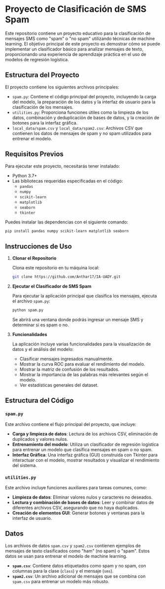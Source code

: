 # Proyecto de Clasificación de SMS Spam

Este repositorio contiene un proyecto educativo para la clasificación de mensajes SMS como "spam" o "no spam" utilizando técnicas de machine learning. El objetivo principal de este proyecto es demostrar cómo se puede implementar un clasificador básico para analizar mensajes de texto, proporcionando una experiencia de aprendizaje práctica en el uso de modelos de regresión logística.

## Estructura del Proyecto

El proyecto contiene los siguientes archivos principales:

- `spam.py`: Contiene el código principal del proyecto, incluyendo la carga del modelo, la preparación de los datos y la interfaz de usuario para la clasificación de los mensajes.
- `utilities.py`: Proporciona funciones útiles como la limpieza de los datos, combinación y deduplicación de bases de datos, y la creación de botones para la interfaz gráfica.
- `local_data/spam.csv` y `local_data/spam2.csv`: Archivos CSV que contienen los datos de mensajes de spam y no spam utilizados para entrenar el modelo.

## Requisitos Previos

Para ejecutar este proyecto, necesitarás tener instalado:

- Python 3.7+
- Las bibliotecas requeridas especificadas en el código:
  - `pandas`
  - `numpy`
  - `scikit-learn`
  - `matplotlib`
  - `seaborn`
  - `tkinter`

Puedes instalar las dependencias con el siguiente comando:

```sh
pip install pandas numpy scikit-learn matplotlib seaborn
```

## Instrucciones de Uso

1. **Clonar el Repositorio**

   Clona este repositorio en tu máquina local:

   ```sh
   git clone https://github.com/Anthar17/IA-UADY.git
   ```

2. **Ejecutar el Clasificador de SMS Spam**

   Para ejecutar la aplicación principal que clasifica los mensajes, ejecuta el archivo `spam.py`:

   ```sh
   python spam.py
   ```

   Se abrirá una ventana donde podrás ingresar un mensaje SMS y determinar si es spam o no.

3. **Funcionalidades**

   La aplicación incluye varias funcionalidades para la visualización de datos y el análisis del modelo:

   - Clasificar mensajes ingresados manualmente.
   - Mostrar la curva ROC para evaluar el rendimiento del modelo.
   - Mostrar la matriz de confusión de los resultados.
   - Mostrar la importancia de las palabras más relevantes según el modelo.
   - Ver estadísticas generales del dataset.

## Estructura del Código

### `spam.py`

Este archivo contiene el flujo principal del proyecto, que incluye:

- **Carga y limpieza de datos**: Lectura de los archivos CSV, eliminación de duplicados y valores nulos.
- **Entrenamiento del modelo**: Utiliza un clasificador de regresión logística para entrenar un modelo que clasifica mensajes en spam o no spam.
- **Interfaz Gráfica**: Una interfaz gráfica (GUI) construida con Tkinter para interactuar con el modelo, mostrar resultados y visualizar el rendimiento del sistema.

### `utilities.py`

Este archivo incluye funciones auxiliares para tareas comunes, como:

- **Limpieza de datos**: Eliminar valores nulos y caracteres no deseados.
- **Lectura y combinación de bases de datos**: Leer y combinar datos de diferentes archivos CSV, asegurando que no haya duplicados.
- **Creación de elementos GUI**: Generar botones y ventanas para la interfaz de usuario.

## Datos

Los archivos de datos `spam.csv` y `spam2.csv` contienen ejemplos de mensajes de texto clasificados como "ham" (no spam) o "spam". Estos datos se usan para entrenar el modelo de machine learning.

- **`spam.csv`**: Contiene datos etiquetados como spam y no spam, con columnas para la clase (`class`) y el mensaje (`sms`).
- **`spam2.csv`**: Un archivo adicional de mensajes que se combina con `spam.csv` para entrenar un modelo más robusto.


